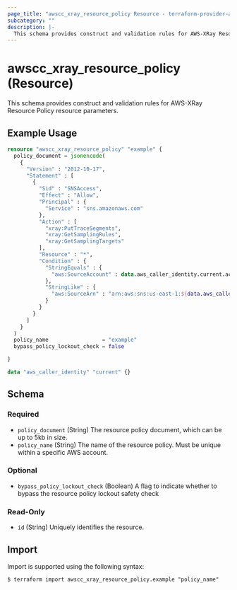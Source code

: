 ```yaml
---
page_title: "awscc_xray_resource_policy Resource - terraform-provider-awscc"
subcategory: ""
description: |-
  This schema provides construct and validation rules for AWS-XRay Resource Policy resource parameters.
---
```


# awscc_xray_resource_policy (Resource)

This schema provides construct and validation rules for AWS-XRay Resource Policy resource parameters.

## Example Usage

```terraform
resource "awscc_xray_resource_policy" "example" {
  policy_document = jsonencode(
    {
      "Version" : "2012-10-17",
      "Statement" : [
        {
          "Sid" : "SNSAccess",
          "Effect" : "Allow",
          "Principal" : {
            "Service" : "sns.amazonaws.com"
          },
          "Action" : [
            "xray:PutTraceSegments",
            "xray:GetSamplingRules",
            "xray:GetSamplingTargets"
          ],
          "Resource" : "*",
          "Condition" : {
            "StringEquals" : {
              "aws:SourceAccount" : data.aws_caller_identity.current.account_id
            },
            "StringLike" : {
              "aws:SourceArn" : "arn:aws:sns:us-east-1:${data.aws_caller_identity.current.account_id}:*"
            }
          }
        }
      ]
    }
  )
  policy_name                 = "example"
  bypass_policy_lockout_check = false

}

data "aws_caller_identity" "current" {}
```


<!-- schema generated by tfplugindocs -->
## Schema

### Required

- `policy_document` (String) The resource policy document, which can be up to 5kb in size.
- `policy_name` (String) The name of the resource policy. Must be unique within a specific AWS account.

### Optional

- `bypass_policy_lockout_check` (Boolean) A flag to indicate whether to bypass the resource policy lockout safety check

### Read-Only

- `id` (String) Uniquely identifies the resource.

## Import

Import is supported using the following syntax:

```shell
$ terraform import awscc_xray_resource_policy.example "policy_name"
```